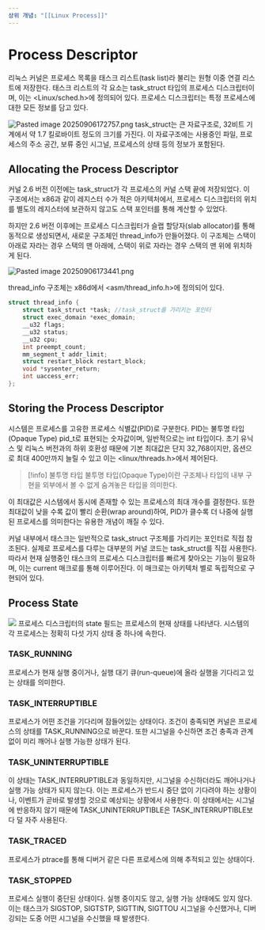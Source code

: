 ```yaml
---
상위 개념: "[[Linux Process]]"
---
```

# Process Descriptor
리눅스 커널은 프로세스 목록을 태스크 리스트(task list)라 불리는 원형 이중 연결 리스트에 저장한다. 태스크 리스트의 각 요소는 task_struct 타입의 프로세스 디스크립터이며, 이는 \<Linux/sched.h>에 정의되어 있다. 프로세스 디스크립터는 특정 프로세스에 대한 모든 정보를 담고 있다.

![Pasted image 20250906172757.png](app://a5ef061aa4c304f11f9aeaa7e85d9373f65d/Users/seobeomseok/Documents/My%20Workspace/images/Pasted%20image%2020250906172757.png?1757147277497)
task_struct는 큰 자료구조로, 32비트 기계에서 약 1.7 킬로바이트 정도의 크기를 가진다. 이 자료구조에는 사용중인 파일, 프로세스의 주소 공간, 보류 중인 시그널, 프로세스의 상태 등의 정보가 포함된다.

## Allocating the Process Descriptor
커널 2.6 버전 이전에는 task_struct가 각 프로세스의 커널 스택 끝에 저장되었다. 이 구조에서는 x86과 같이 레지스터 수가 적은 아키텍처에서, 프로세스 디스크립터의 위치를 별도의 레지스터에 보관하지 않고도 스택 포인터를 통해 계산할 수 있었다.

하지만 2.6 버전 이후에는 프로세스 디스크립터가 슬랩 할당자(slab allocator)를 통해 동적으로 생성되면서, 새로운 구조체인 thread_info가 만들어졌다. 이 구조체는 스택이 아래로 자라는 경우 스택의 맨 아래에, 스택이 위로 자라는 경우 스택의 맨 위에 위치하게 된다.

![Pasted image 20250906173441.png](app://a5ef061aa4c304f11f9aeaa7e85d9373f65d/Users/seobeomseok/Documents/My%20Workspace/images/Pasted%20image%2020250906173441.png?1757147681955)

thread_info 구조체는 x86d에서 \<asm/thread_info.h>에 정의되어 있다.

```c
struct thread_info {
	struct task_struct *task; //task_struct를 가리키는 포인터
	struct exec_domain *exec_domain;
	__u32 flags;
	__u32 status;
	__u32 cpu;
	int preempt_count;
	mm_segment_t addr_limit;
	struct restart_block restart_block;
	void *sysenter_return;
	int uaccess_err;
};
```

## Storing the Process Descriptor
시스템은 프로세스를 고유한 프로세스 식별값(PID)로 구분한다. PID는 불투명 타입(Opaque Type) pid_t로 표현되는 숫자값이며, 일반적으로는 int 타입이다. 초기 유닉스 및 리눅스 버전과의 하위 호환성 때문에 기본 최대값은 단지 32,768이지만, 옵션으로 최대 400만까지 늘릴 수 있고 이는 \<linux/threads.h>에서 제어된다. 

> [!info] 불투명 타입
> 불투명 타입(Opaque Type)이란 구조체나 타입의 내부 구현을 외부에서 볼 수 없게 숨겨놓은 타입을 의미한다.

이 최대값은 시스템에서 동시에 존재할 수 있는 프로세스의 최대 개수를 결정한다. 또한 최대값이 낮을 수록 값이 빨리 순환(wrap around)하여, PID가 클수록 더 나중에 실행된 프로세스를 의미한다는 유용한 개념이 깨질 수 있다.

커널 내부에서 태스크는 일반적으로 task_struct 구조체를 가리키는 포인터로 직접 참조된다. 실제로 프로세스를 다루는 대부분의 커널 코드는 task_struct를 직접 사용한다. 따라서 현재 실행중인 태스크의 프로세스 디스크립터를 빠르게 찾아오는 기능이 필요하며, 이는 current 매크로를 통해 이루어진다. 이 매크로는 아키텍처 별로 독립적으로 구현되어 있다.

## Process State
![](https://i.imgur.com/qXVzgQd.png)
프로세스 디스크립터의 state 필드는 프로세스의 현재 상태를 나타낸다. 시스템의 각 프로세스는 정확히 다섯 가지 상태 중 하나에 속한다.

### TASK_RUNNING
프로세스가 현재 실행 중이거나, 실행 대기 큐(run-queue)에 올라 실행을 기다리고 있는 상태를 의미한다.

### TASK_INTERRUPTIBLE
프로세스가 어떤 조건을 기다리며 잠들어있는 상태이다. 조건이 충족되면 커널은 프로세스의 상태를 TASK_RUNNING으로 바꾼다. 또한 시그널을 수신하면 조건 충족과 관계없이 미리 깨어나 실행 가능한 상태가 된다.

### TASK_UNINTERRUPTIBLE
이 상태는 TASK_INTERRUPTIBLE과 동일하지만, 시그널을 수신하더라도 깨어나거나 실행 가능 상태가 되지 않는다. 이는 프로세스가 반드시 중단 없이 기다려야 하는 상황이나, 이벤트가 곧바로 발생할 것으로 예상되는 상황에서 사용한다. 이 상태에서는 시그널에 반응하지 않기 때문에 TASK_UNINTERRUPTIBLE은 TASK_INTERRUPTIBLE보다 덜 자주 사용된다.

### TASK_TRACED
프로세스가 ptrace를 통해 디버거 같은 다른 프로세스에 의해 추적되고 있는 상태이다.

### TASK_STOPPED
프로세스 실행이 중단된 상태이다. 실행 중이지도 않고, 실행 가능 상태에도 있지 않다. 이는 태스크가 SIGSTOP, SIGTSTP, SIGTTIN, SIGTTOU 시그널을 수신했거나, 디버깅되는 도중 어떤 시그널을 수신했을 때 발생한다.
